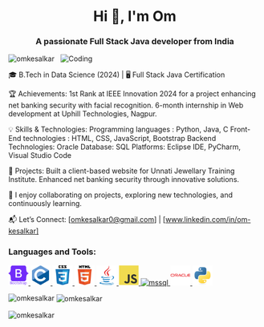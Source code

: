 <h1 align="center">Hi 👋, I'm Om</h1>
<h3 align="center">A passionate Full Stack Java developer from India</h3>
<img align="right" alt="Coding" width="400" src="https://cdn.dribbble.com/users/1162077/screenshots/3848914/programmer.gif">

<p align="left"> <img src="https://komarev.com/ghpvc/?username=omkesalkar&label=Profile%20views&color=0e75b6&style=flat" alt="omkesalkar" /> </p>

🎓 B.Tech in Data Science (2024) | 🖥️ Full Stack Java Certification

🏆 Achievements:
1st Rank at IEEE Innovation 2024 for a project enhancing net banking security with facial recognition.
6-month internship in Web development at Uphill Technologies, Nagpur.

💡 Skills & Technologies:
Programming languages : Python, Java, C
Front-End technologies : HTML, CSS, JavaScript, Bootstrap
Backend Technologies: Oracle
Database: SQL
Platforms: Eclipse IDE, PyCharm, Visual Studio Code 

🌟 Projects:
Built a client-based website for Unnati Jewellary Training Institute.
Enhanced net banking security through innovative solutions.

🤝 I enjoy collaborating on projects, exploring new technologies, and continuously learning.

📬 Let’s Connect: [[omkesalkar0@gmail.com](https://mail.google.com/mail/u/0/#inbox)] | [www.linkedin.com/in/om-kesalkar]


<h3 align="left">Languages and Tools:</h3>
<p align="left"> <a href="https://getbootstrap.com" target="_blank" rel="noreferrer"> <img src="https://raw.githubusercontent.com/devicons/devicon/master/icons/bootstrap/bootstrap-plain-wordmark.svg" alt="bootstrap" width="40" height="40"/> </a> <a href="https://www.cprogramming.com/" target="_blank" rel="noreferrer"> <img src="https://raw.githubusercontent.com/devicons/devicon/master/icons/c/c-original.svg" alt="c" width="40" height="40"/> </a> <a href="https://www.w3schools.com/css/" target="_blank" rel="noreferrer"> <img src="https://raw.githubusercontent.com/devicons/devicon/master/icons/css3/css3-original-wordmark.svg" alt="css3" width="40" height="40"/> </a> <a href="https://www.w3.org/html/" target="_blank" rel="noreferrer"> <img src="https://raw.githubusercontent.com/devicons/devicon/master/icons/html5/html5-original-wordmark.svg" alt="html5" width="40" height="40"/> </a> <a href="https://www.java.com" target="_blank" rel="noreferrer"> <img src="https://raw.githubusercontent.com/devicons/devicon/master/icons/java/java-original.svg" alt="java" width="40" height="40"/> </a> <a href="https://developer.mozilla.org/en-US/docs/Web/JavaScript" target="_blank" rel="noreferrer"> <img src="https://raw.githubusercontent.com/devicons/devicon/master/icons/javascript/javascript-original.svg" alt="javascript" width="40" height="40"/> </a> <a href="https://www.microsoft.com/en-us/sql-server" target="_blank" rel="noreferrer"> <img src="https://www.svgrepo.com/show/303229/microsoft-sql-server-logo.svg" alt="mssql" width="40" height="40"/> </a> <a href="https://www.oracle.com/" target="_blank" rel="noreferrer"> <img src="https://raw.githubusercontent.com/devicons/devicon/master/icons/oracle/oracle-original.svg" alt="oracle" width="40" height="40"/> </a> <a href="https://www.python.org" target="_blank" rel="noreferrer"> <img src="https://raw.githubusercontent.com/devicons/devicon/master/icons/python/python-original.svg" alt="python" width="40" height="40"/> </a> </p>

<p><img align="left" src="https://github-readme-stats.vercel.app/api/top-langs?username=omkesalkar&show_icons=true&locale=en&layout=compact" alt="omkesalkar" /></p>

<p>&nbsp;<img align="center" src="https://github-readme-stats.vercel.app/api?username=omkesalkar&show_icons=true&locale=en" alt="omkesalkar" /></p>

<p><img align="center" src="https://github-readme-streak-stats.herokuapp.com/?user=omkesalkar&" alt="omkesalkar" /></p>

